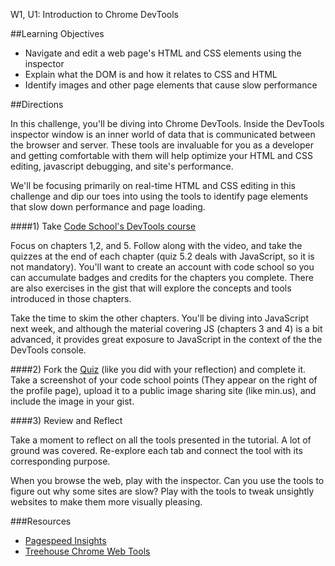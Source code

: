 W1, U1: Introduction to Chrome DevTools

##Learning Objectives
* Navigate and edit a web page's HTML and CSS elements using the inspector
* Explain what the DOM is and how it relates to CSS and HTML 
* Identify images and other page elements that cause slow performance


##Directions

In this challenge, you'll be diving into Chrome DevTools.  Inside the DevTools inspector window is an inner world of data that is communicated between the browser and server.  These tools are invaluable for you as a developer and getting comfortable with them will help optimize your HTML and CSS editing, javascript debugging, and site's performance. 

We'll be focusing primarily on real-time HTML and CSS editing in this challenge and dip our toes into using the tools to identify page elements that slow down performance and page loading.

####1) Take <a href="http://discover-devtools.codeschool.com/" target="_blank">Code School's DevTools course</a>  

Focus on chapters 1,2, and 5.  Follow along with the video, and take the quizzes at the end of each chapter (quiz 5.2 deals with JavaScript, so it is not mandatory).  You'll want to create an account with code school so you can accumulate badges and credits for the chapters you complete.  There are also exercises in the gist that will explore the concepts and tools introduced in those chapters.

Take the time to skim the other chapters.  You'll be diving into JavaScript next week, and although the material covering JS (chapters 3 and 4) is a bit advanced, it provides great exposure to JavaScript in the context of the the DevTools console.

####2) Fork the <a href="https://gist.github.com/dbc-challenges/0c009b8918f8b2299572" target="_blank"> Quiz</a> (like you did with your reflection) and complete it. Take a screenshot of your code school points (They appear on the right of the profile page), upload it to a public image sharing site (like min.us), and include the image in your gist.  

####3) Review and Reflect

Take a moment to reflect on all the tools presented in the tutorial.  A lot of ground was covered.  Re-explore each tab and connect the tool with its corresponding purpose.  

When you browse the web, play with the inspector. Can you use the tools to figure out why some sites are slow?  Play with the tools to tweak unsightly websites to make them more visually pleasing.  


###Resources
- <a href="https://chrome.google.com/webstore/detail/pagespeed-insights-by-goo/gplegfbjlmmehdoakndmohflojccocli?hl=en" target="_blank">Pagespeed Insights</a>
- <a href="http://blog.teamtreehouse.com/learn-to-use-the-chrome-devtools-on-treehouse" target="_blank">Treehouse Chrome Web Tools</a>

